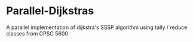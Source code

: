 # Parallel-Dijkstras
A parallel implementation of dijkstra's SSSP algorithm using tally / reduce classes from CPSC 5600
